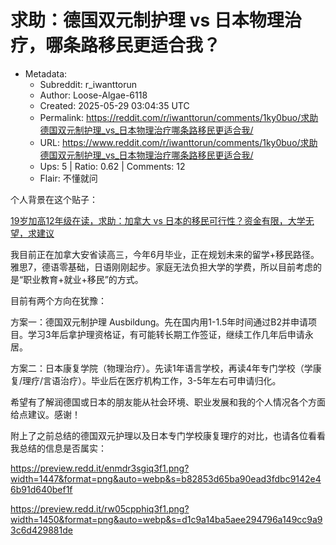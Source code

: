 # 求助：德国双元制护理 vs 日本物理治疗，哪条路移民更适合我？

- Metadata:
  - Subreddit: r_iwanttorun
  - Author: Loose-Algae-6118
  - Created: 2025-05-29 03:04:35 UTC
  - Permalink: https://reddit.com/r/iwanttorun/comments/1ky0buo/求助德国双元制护理_vs_日本物理治疗哪条路移民更适合我/
  - URL: https://www.reddit.com/r/iwanttorun/comments/1ky0buo/求助德国双元制护理_vs_日本物理治疗哪条路移民更适合我/
  - Ups: 5 | Ratio: 0.62 | Comments: 12
  - Flair: 不懂就问


个人背景在这个贴子：

[19岁加高12年级在读，求助：加拿大 vs
日本的移民可行性？资金有限，大学无望，求建议](https://www.reddit.com/r/iwanttorun/comments/1irrmb5/19%E5%B2%81%E5%8A%A0%E9%AB%9812%E5%B9%B4%E7%BA%A7%E5%9C%A8%E8%AF%BB%E6%B1%82%E5%8A%A9%E5%8A%A0%E6%8B%BF%E5%A4%A7_vs_%E6%97%A5%E6%9C%AC%E7%9A%84%E7%A7%BB%E6%B0%91%E5%8F%AF%E8%A1%8C%E6%80%A7%E8%B5%84%E9%87%91%E6%9C%89%E9%99%90%E5%A4%A7%E5%AD%A6%E6%97%A0%E6%9C%9B%E6%B1%82%E5%BB%BA%E8%AE%AE/)

我目前正在加拿大安省读高三，今年6月毕业，正在规划未来的留学+移民路径。雅思7，德语零基础，日语刚刚起步。家庭无法负担大学的学费，所以目前考虑的是“职业教育+就业+移民”的方式。

目前有两个方向在犹豫：

方案一：德国双元制护理
Ausbildung。先在国内用1-1.5年时间通过B2并申请项目。学习3年后拿护理资格证，有可能转长期工作签证，继续工作几年后申请永居。

方案二：日本康复学院（物理治疗）。先读1年语言学校，再读4年专门学校（学康复/理疗/言语治疗）。毕业后在医疗机构工作，3-5年左右可申请归化。

希望有了解润德国或日本的朋友能从社会环境、职业发展和我的个人情况各个方面给点建议。感谢！

附上了之前总结的德国双元护理以及日本专门学校康复理疗的对比，也请各位看看我总结的信息是否属实：

<https://preview.redd.it/enmdr3sgiq3f1.png?width=1447&format=png&auto=webp&s=b82853d65ba90ead3fdbc9142e46b91d640bef1f>

<https://preview.redd.it/rw05cpphiq3f1.png?width=1450&format=png&auto=webp&s=d1c9a14ba5aee294796a149cc9a93c6d429881de>

